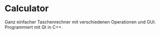 # Calculator
Ganz einfacher Taschenrechner mit verschiedenen Operationen und GUI.
Programmiert mit Qt in C++.
